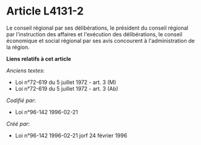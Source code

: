 # Article L4131-2

Le conseil régional par ses délibérations, le président du conseil régional par l'instruction des affaires et l'exécution des
délibérations, le conseil économique et social régional par ses avis concourent à l'administration de la région.

**Liens relatifs à cet article**

_Anciens textes_:

  - Loi n°72-619 du 5 juillet 1972 - art. 3 (M)
  - Loi n°72-619 du 5 juillet 1972 - art. 3 (Ab)

_Codifié par_:

  - Loi n°96-142 1996-02-21

_Créé par_:

  - Loi n°96-142 1996-02-21 jorf 24 février 1996
